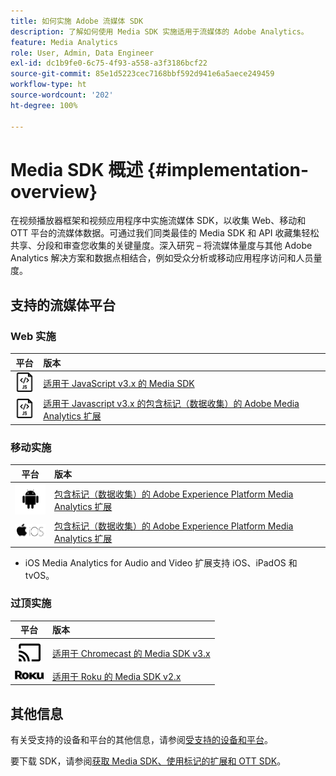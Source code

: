 ```yaml
---
title: 如何实施 Adobe 流媒体 SDK
description: 了解如何使用 Media SDK 实施适用于流媒体的 Adobe Analytics。
feature: Media Analytics
role: User, Admin, Data Engineer
exl-id: dc1b9fe0-6c75-4f93-a558-a3f3186bcf22
source-git-commit: 85e1d5223cec7168bbf592d941e6a5aece249459
workflow-type: ht
source-wordcount: '202'
ht-degree: 100%

---
```


# Media SDK 概述 {#implementation-overview}

在视频播放器框架和视频应用程序中实施流媒体 SDK，以收集 Web、移动和 OTT 平台的流媒体数据。可通过我们同类最佳的 Media SDK 和 API 收藏集轻松共享、分段和审查您收集的关键量度。深入研究 – 将流媒体量度与其他 Adobe Analytics 解决方案和数据点相结合，例如受众分析或移动应用程序访问和人员量度。

## 支持的流媒体平台

### Web 实施

| 平台 | 版本 |
|:----:|:----|
| <img src="assets/javascript-icon.png"> | [适用于 JavaScript v3.x 的 Media SDK](../../getting-started/download-sdks.md#web-implementation-download-web-sdk) |
| <img src="assets/javascript-icon.png"> | [适用于 Javascript v3.x 的包含标记（数据收集）的 Adobe Media Analytics 扩展](../../getting-started/download-sdks.md#web-implementation-download-web-sdk) |

### 移动实施

| 平台 | 版本 |
|:----:|:----|
| <img src="assets/android-icon.png"> | [包含标记（数据收集）的 Adobe Experience Platform Media Analytics 扩展](../../getting-started/download-sdks.md#mobile-implementation-get-mobile-extension) |
| <img src="assets/apple-ios-icon.png"> | [包含标记（数据收集）的 Adobe Experience Platform Media Analytics 扩展](../../getting-started/download-sdks.md#mobile-implementation-get-mobile-extension) |

* iOS Media Analytics for Audio and Video 扩展支持 iOS、iPadOS 和 tvOS。

### 过顶实施

| 平台 | 版本 |
|:------:|:-----|
| <img src="assets/chromecast-icon.png"> | [适用于 Chromecast 的 Media SDK v3.x](../../getting-started/download-sdks.md#over-the-top-implementation-download-ott-libraries) |
| <img src="assets/roku-icon.png"> | [适用于 Roku 的 Media SDK v2.x](../../getting-started/download-sdks.md#over-the-top-implementation-download-ott-libraries) |


## 其他信息

有关受支持的设备和平台的其他信息，请参阅[受支持的设备和平台](/help/getting-started/supported-devices.md)。

要下载 SDK，请参阅[获取 Media SDK、使用标记的扩展和 OTT SDK](/help/getting-started/download-sdks.md)。

